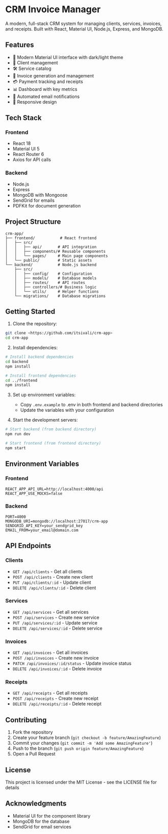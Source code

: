 

# CRM Invoice Manager

A modern, full-stack CRM system for managing clients, services, invoices, and receipts. Built with React, Material UI, Node.js, Express, and MongoDB.

## Features

- 🎨 Modern Material UI interface with dark/light theme
- 👥 Client management
- 🛠️ Service catalog
- 📄 Invoice generation and management
- 💳 Payment tracking and receipts
- 📊 Dashboard with key metrics
- 📧 Automated email notifications
- 📱 Responsive design

## Tech Stack

### Frontend
- React 18
- Material UI 5
- React Router 6
- Axios for API calls

### Backend
- Node.js
- Express
- MongoDB with Mongoose
- SendGrid for emails
- PDFKit for document generation

## Project Structure

```
crm-app/
├── frontend/           # React frontend
│   ├── src/
│   │   ├── api/       # API integration
│   │   ├── components/# Reusable components
│   │   └── pages/     # Main page components
│   └── public/        # Static assets
└── backend/           # Node.js backend
    ├── src/
    │   ├── config/    # Configuration
    │   ├── models/    # Database models
    │   ├── routes/    # API routes
    │   ├── controllers/# Business logic
    │   └── utils/     # Helper functions
    └── migrations/    # Database migrations
```

## Getting Started

1. Clone the repository:
```bash
git clone <https://github.com/itsivali/crm-app>
cd crm-app
```

2. Install dependencies:
```bash
# Install backend dependencies
cd backend
npm install

# Install frontend dependencies
cd ../frontend
npm install
```

3. Set up environment variables:
   - Copy `.env.example` to .env in both frontend and backend directories
   - Update the variables with your configuration

4. Start the development servers:
```bash
# Start backend (from backend directory)
npm run dev

# Start frontend (from frontend directory)
npm start
```

## Environment Variables

### Frontend
```env
REACT_APP_API_URL=http://localhost:4000/api
REACT_APP_USE_MOCKS=false
```

### Backend
```env
PORT=4000
MONGODB_URI=mongodb://localhost:27017/crm-app
SENDGRID_API_KEY=your_sendgrid_key
EMAIL_FROM=your_email@domain.com
```

## API Endpoints

### Clients
- `GET /api/clients` - Get all clients
- `POST /api/clients` - Create new client
- `PUT /api/clients/:id` - Update client
- `DELETE /api/clients/:id` - Delete client

### Services
- `GET /api/services` - Get all services
- `POST /api/services` - Create new service
- `PUT /api/services/:id` - Update service
- `DELETE /api/services/:id` - Delete service

### Invoices
- `GET /api/invoices` - Get all invoices
- `POST /api/invoices` - Create new invoice
- `PATCH /api/invoices/:id/status` - Update invoice status
- `DELETE /api/invoices/:id` - Delete invoice

### Receipts
- `GET /api/receipts` - Get all receipts
- `POST /api/receipts` - Create new receipt
- `DELETE /api/receipts/:id` - Delete receipt

## Contributing

1. Fork the repository
2. Create your feature branch (`git checkout -b feature/AmazingFeature`)
3. Commit your changes (`git commit -m 'Add some AmazingFeature'`)
4. Push to the branch (`git push origin feature/AmazingFeature`)
5. Open a Pull Request

## License

This project is licensed under the MIT License - see the LICENSE file for details

## Acknowledgments

- Material UI for the component library
- MongoDB for the database
- SendGrid for email services

